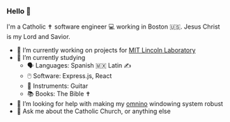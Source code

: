 ### Hello 👋

I'm a Catholic ✝️ software engineer 💻 working in Boston 🇺🇸. Jesus Christ is my Lord and Savior.

- 🔭 I’m currently working on projects for [MIT Lincoln Laboratory](https://www.ll.mit.edu/)
- 🌱 I’m currently studying
     - 🗣️ Languages: Spanish 🇲🇽 Latin ✍️
     - 🖱️ Software: Express.js, React
     - 🎸 Instruments: Guitar
     - 📚 Books: The Bible ✝️
- 🤔 I’m looking for help with making my [omnino](https://github.com/bopwerks/omnino) windowing system robust
- 💬 Ask me about the Catholic Church, or anything else

<!--

Here are some ideas to get you started:

- 🔭 I’m currently working on ...
- 🌱 I’m currently learning ...
- 👯 I’m looking to collaborate on ...
- 🤔 I’m looking for help with ...
- 💬 Ask me about ...
- 📫 How to reach me: ...
- 😄 Pronouns: ...
- ⚡ Fun fact: ...
-->

